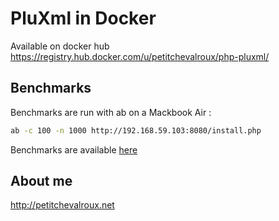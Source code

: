 # PluXml in Docker
Available on docker hub https://registry.hub.docker.com/u/petitchevalroux/php-pluxml/
## Benchmarks

Benchmarks are run with ab on a Mackbook Air :
```bash
ab -c 100 -n 1000 http://192.168.59.103:8080/install.php
```
Benchmarks are available [here](https://github.com/petitchevalroux/docker-php-pluxml/tree/master/bench)

## About me
http://petitchevalroux.net